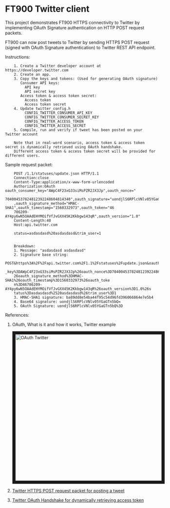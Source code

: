 # FT900 Twitter client


This project demonstrates FT900 HTTPS connectivity to Twitter by implementing OAuth Signature authentication on HTTP POST request packets.


FT900 can now post tweets to Twitter by sending HTTPS POST request (signed with OAuth Signature authentication) to Twitter REST API endpoint.


Instructions:

        1. Create a Twitter developer account at https://developer.twitter.com
        2. Create an app.
        3. Copy the keys and tokens: (Used for generating OAuth signature)
           Consumer API keys:
             API key
             API secret key
           Access token & access token secret:
             Access token
             Access token secret
        4. Update twitter_config.h
             CONFIG_TWITTER_CONSUMER_API_KEY
             CONFIG_TWITTER_CONSUMER_SECRET_KEY
             CONFIG_TWITTER_ACCESS_TOKEN
             CONFIG_TWITTER_ACCESS_SECRET
        5. Compile, run and verify if tweet has been posted on your Twitter account
        
        Note that in real-word scenario, access token & access token secret is dynamically retrieved using OAuth handshake. 
        Different access token & access token secret will be provided for different users.


Sample request packet:

        POST /1.1/statuses/update.json HTTP/1.1
        Connection:close
        Content-Type:application/x-www-form-urlencoded
        Authorization:OAuth oauth_consumer_key="AWpC4F23xG33siMsPZR2JX3Jp",oauth_nonce="
        704004537824812392248604814340",oauth_signature="uondjlS6RPlcVNlv05YGaGTn5bQ%3D"
        ,oauth_signature_method="HMAC-SHA1",oauth_timestamp="1560332973",oauth_token="46
        786209-AY4py6wN5OAAdEHYMOifVfJvGXX45K2Kkbgw143qR",oauth_version="1.0"
        Content-Length:40
        Host:api.twitter.com

        status=asdasdasd%20asdasdasd&trim_user=1


        Breakdown:
        1. Message: "asdasdasd asdasdasd"
        2. Signature base string:
        POST&https%3A%2F%2Fapi.twitter.com%2F1.1%2Fstatuses%2Fupdate.json&oauth_consumer
        _key%3DAWpC4F23xG33siMsPZR2JX3Jp%26oauth_nonce%3D704004537824812392248604814340%
        26oauth_signature_method%3DHMAC-SHA1%26oauth_timestamp%3D1560332973%26oauth_toke
        n%3D46786209-AY4py6wN5OAAdEHYMOifVfJvGXX45K2Kkbgw143qR%26oauth_version%3D1.0%26s
        tatus%3Dasdasdasd%2520asdasdasd%26trim_user%3D1
        3. HMAC-SHA1 signature: ba89dd8e54ba44f95c54d96fd396066864e7e5b4
        4. Base64 signature: uondjlS6RPlcVNlv05YGaGTn5bQ=
        5. OAuth Signature: uondjlS6RPlcVNlv05YGaGTn5bQ%3D


References:
1. OAuth, What is it and how it works, Twitter example

      <a href="https://www.youtube.com/watch?v=SXDce0e3Ue4"
       target="_blank"><img src="https://img.youtube.com/vi/SXDce0e3Ue4/0.jpg" 
       alt="OAuth Twitter" width="480" border="10" /></a>
       
2. [Twitter HTTPS POST request packet for posting a tweet](https://developer.twitter.com/en/docs/basics/authentication/guides/authorizing-a-request)

3. [Twitter OAuth Handshake for dynamically retrieving access token](https://developer.twitter.com/en/docs/basics/authentication/overview/3-legged-oauth)
